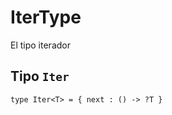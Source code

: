 # IterType

El tipo iterador

## Tipo `Iter`

```motoko no-repl
type Iter<T> = { next : () -> ?T }
```
